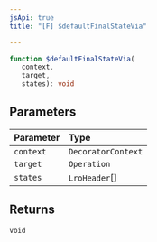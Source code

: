 ```yaml
---
jsApi: true
title: "[F] $defaultFinalStateVia"

---
```

```ts
function $defaultFinalStateVia(
   context, 
   target, 
   states): void
```

## Parameters

| Parameter | Type |
| :------ | :------ |
| `context` | `DecoratorContext` |
| `target` | `Operation` |
| `states` | `LroHeader`[] |

## Returns

`void`
